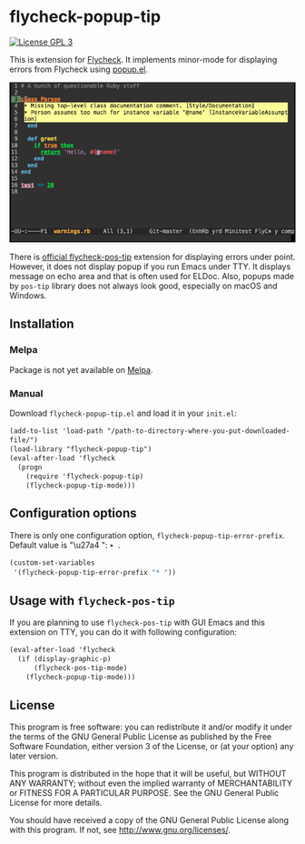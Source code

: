 # flycheck-popup-tip

[![License GPL 3](https://img.shields.io/badge/license-GPL_3-green.svg?dummy)](https://github.com/Simplify/flycheck-popup-tip/blob/master/COPYING)

This is extension for [Flycheck](http://www.flycheck.org/). It implements minor-mode for displaying errors from Flycheck using [popup.el](https://github.com/auto-complete/popup-el).

![flycheck-popup-tip screenshot](screenshots/01.png)

There is [official flycheck-pos-tip](https://github.com/flycheck/flycheck-pos-tip) extension for displaying errors under point. However, it does not display popup if you run Emacs under TTY. It displays message on echo area and that is often used for ELDoc.
Also, popups made by `pos-tip` library does not always look good, especially on macOS and Windows.

## Installation

### Melpa

Package is not yet available on [Melpa](https://melpa.org/).

### Manual

Download `flycheck-popup-tip.el` and load it in your `init.el`:

``` elisp
(add-to-list 'load-path "/path-to-directory-where-you-put-downloaded-file/")
(load-library "flycheck-popup-tip")
(eval-after-load 'flycheck
  (progn
    (require 'flycheck-popup-tip)
    (flycheck-popup-tip-mode)))
```

## Configuration options

There is only one configuration option, `flycheck-popup-tip-error-prefix`.
Default value is "\u27a4 ": `➤ `.

```cl
(custom-set-variables
 '(flycheck-popup-tip-error-prefix "* "))
```

## Usage with `flycheck-pos-tip`

If you are planning to use `flycheck-pos-tip` with GUI Emacs and this extension on TTY, you can do it with following configuration:

``` elisp
(eval-after-load 'flycheck
  (if (display-graphic-p)
      (flycheck-pos-tip-mode)
    (flycheck-popup-tip-mode)))
```

## License

This program is free software: you can redistribute it and/or modify it under
the terms of the GNU General Public License as published by the Free Software
Foundation, either version 3 of the License, or (at your option) any later
version.

This program is distributed in the hope that it will be useful, but WITHOUT ANY
WARRANTY; without even the implied warranty of MERCHANTABILITY or FITNESS FOR A
PARTICULAR PURPOSE.  See the GNU General Public License for more details.

You should have received a copy of the GNU General Public License along with
this program.  If not, see http://www.gnu.org/licenses/.
